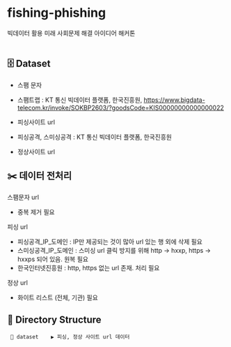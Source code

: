 # fishing-phishing

빅데이터 활용 미래 사회문제 해결 아이디어 해커톤 <br><br>

## 🗄️ Dataset

+ 스팸 문자
 - 스팸트랩 : KT 통신 빅데이터 플랫폼, 한국진흥원, https://www.bigdata-telecom.kr/invoke/SOKBP2603/?goodsCode=KIS00000000000000022
+ 피싱사이트 url
 - 피싱공격, 스미싱공격 : KT 통신 빅데이터 플랫폼, 한국진흥원
+ 정상사이트 url

## ✂️ 데이터 전처리

스팸문자 url
- 중복 제거 필요

피싱 url
- 피싱공격_IP_도메인 : IP만 제공되는 것이 많아 url 있는 행 외에 삭제 필요
- 스미싱공격_IP_도메인 : 스미싱 url 클릭 방지를 위해 http -> hxxp, https -> hxxps 되어 있음. 원복 필요
- 한국인터넷진흥원 : http, https 없는 url 존재. 처리 필요

정상 url
- 화이트 리스트 (전체, 기관) 필요


## 📂 Directory Structure

```
 📂 dataset    ▶︎ 피싱, 정상 사이트 url 데이터
```

